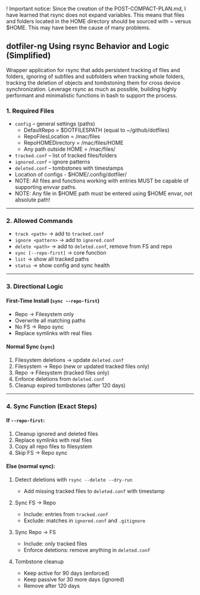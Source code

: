 ! Important notice: Since the creation of the POST-COMPACT-PLAN.md, I have learned that rsync does not expand variables. This means that files and folders located in the HOME directory should be sourced with ~ versus $HOME. This may have been the cause of many problems.

## dotfiler-ng Using rsync Behavior and Logic (Simplified)

Wrapper application for rsync that adds persistent tracking of files and folders, ignoring of subfiles and subfolders when tracking whole folders, tracking the deletion of objects and tombstoning them for cross device synchronization. Leverage rsync as much as possible, building highly performant and minimalistic functions in bash to support the process. 

### 1. Required Files

* `config` – general settings (paths)
  * DefaultRepo = $DOTFILESPATH (equal to ~/github/dotfiles)
  * RepoFilesLocation = <DefaultRepo>/mac/files
  * RepoHOMEDirectory = <DefaultRepo>/mac/files/HOME
  * Any path outside HOME = <DefaultRepo>/mac/files/<fullpath> 
* `tracked.conf` – list of tracked files/folders
* `ignored.conf` – ignore patterns
* `deleted.conf` – tombstones with timestamps
* Location of configs - $HOME/.config/dotfiler/
* NOTE: All files and functions working with entries MUST be capable of supporting envvar paths.
* NOTE: Any file in $HOME path must be entered using $HOME envar, not absolute path!

---

### 2. Allowed Commands

* `track <path>` → add to `tracked.conf`
* `ignore <pattern>` → add to `ignored.conf`
* `delete <path>` → add to `deleted.conf`, remove from FS and repo
* `sync [--repo-first]` → core function
* `list` → show all tracked paths
* `status` → show config and sync health

---

### 3. Directional Logic

#### First-Time Install (`sync --repo-first`)

* Repo → Filesystem only
* Overwrite all matching paths
* No FS → Repo sync
* Replace symlinks with real files

#### Normal Sync (`sync`)

1. Filesystem deletions → update `deleted.conf`
2. Filesystem → Repo (new or updated tracked files only)
3. Repo → Filesystem (tracked files only)
4. Enforce deletions from `deleted.conf`
5. Cleanup expired tombstones (after 120 days)

---

### 4. Sync Function (Exact Steps)

#### If `--repo-first`:

1. Cleanup ignored and deleted files
2. Replace symlinks with real files
3. Copy all repo files to filesystem
4. Skip FS → Repo sync

#### Else (normal sync):

1. Detect deletions with `rsync --delete --dry-run`

   * Add missing tracked files to `deleted.conf` with timestamp
2. Sync FS → Repo

   * Include: entries from `tracked.conf`
   * Exclude: matches in `ignored.conf` and `.gitignore`
3. Sync Repo → FS

   * Include: only tracked files
   * Enforce deletions: remove anything in `deleted.conf`
4. Tombstone cleanup

   * Keep active for 90 days (enforced)
   * Keep passive for 30 more days (ignored)
   * Remove after 120 days
